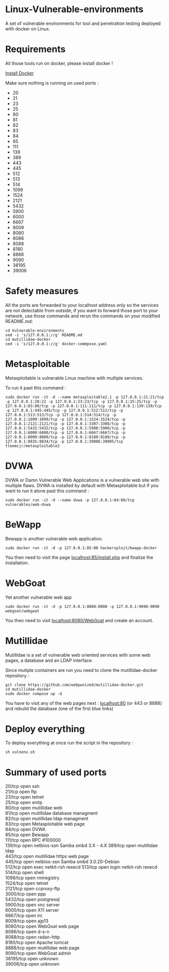 # Linux-Vulnerable-environments
A set of vulnerable environments for tool and penetration testing deployed with docker on Linux. 

# Requirements 
All those tools run on docker, please install docker !  

[Install Docker](https://docs.docker.com/engine/install/)  

Make sure nothing is running on used ports : 
- 20
- 21
- 23
- 25
- 80
- 81
- 82
- 83
- 84
- 85
- 111
- 139
- 389
- 443
- 445
- 512
- 513
- 514
- 1099
- 1524
- 2121
- 5432
- 5900
- 6000
- 6667
- 8009
- 8080
- 8086
- 8088
- 8180
- 8888
- 9090
- 38195
- 39006

# Safety measures 
All the ports are forwarded to your localhost address only so the services are not detectable from outside, if you want to forward those port to your network, use those commands and rerun the commands on your modified README.md: 

```
cd Vulnerable-environments
sed -i 's/127.0.0.1://g' README.md
cd mutillidae-docker
sed -i 's/127.0.0.1://g' docker-commpose.yaml
```

# Metasploitable 
Metasploitable is vulnerable Linux machine with multiple services. 

To run it past this command : 

```
sudo docker run -it -d --name metasploitable2.1 -p 127.0.0.1:21:21/tcp -p 127.0.0.1:20:22 -p 127.0.0.1:23:23/tcp -p 127.0.0.1:25:25/tcp -p 127.0.0.1:83:80/tcp -p 127.0.0.1:111:111/tcp -p 127.0.0.1:139:139/tcp -p 127.0.0.1:445:445/tcp -p 127.0.0.1:512:512/tcp -p 127.0.0.1:513:513/tcp -p 127.0.0.1:514:514/tcp -p 127.0.0.1:1099:1099/tcp -p 127.0.0.1:1524:1524/tcp -p 127.0.0.1:2121:2121/tcp -p 127.0.0.1:3307:3306/tcp -p 127.0.0.1:5432:5432/tcp -p 127.0.0.1:5900:5900/tcp -p 127.0.0.1:6000:6000/tcp -p 127.0.0.1:6667:6667/tcp -p 127.0.0.1:8009:8009/tcp -p 127.0.0.1:8180:8180/tcp -p 127.0.0.1:8835:8834/tcp -p 127.0.0.1:39006:39005/tcp tleemcjr/metasploitable2
```

# DVWA
DVWA or Damn Vulnerable Web Applications is a vulnerable web site with multiple flaws. DVWA is installed by default with Metasploitable but if you want to run it alone past this command : 

```
sudo docker run -it -d --name dvwa -p 127.0.0.1:84:80/tcp vulnerables/web-dvwa
```

# BeWapp 

Bewapp is another vulnerable web application. 

```
sudo docker run -it -d -p 127.0.0.1:85:80 hackersploit/bwapp-docker
```

You then need to visit the page [localhost:85/install.php](localhost:85/install.php) and finalize the installation. 

# WebGoat 

Yet another vulnerable web app

```
sudo docker run -it -d -p 127.0.0.1:8080:8080 -p 127.0.0.1:9090:9090 webgoat/webgoat
```

You then need to visit [localhost:8080/WebGoat](localhost:8080/WebGoat) and create an account. 

# Mutillidae 

Mutillidae is a set of vulnerable web oriented services with some web pages, a database and an LDAP interface.  

Since mutiple containers are run you need to clone the mutillidae-docker repository : 

```
git clone https://github.com/webpwnized/mutillidae-docker.git
cd mutillidae-docker
sudo docker compose up -d
```

You have to visit any of the web pages next : [localhost:80](localhost:80) (or 443 or 8888) and rebuild the database (one of the first blue links)

# Deploy everything 
To deploy everything at once run the script in the repository :

```
sh vulnenv.sh
```

# Summary of used ports

20/tcp   open  ssh  
21/tcp   open  ftp  
23/tcp   open  telnet  
25/tcp   open  smtp  
80/tcp   open  mutillidae web  
81/tcp   open  mutillidae database managment  
82/tcp   open  mutillidae ldap managment  
83/tcp   open  Metasploitable web page   
84/tcp   open  DVWA  
85/tcp   open  Bewapp  
111/tcp  open  RPC #100000  
139/tcp  open  netbios-ssn Samba smbd 3.X - 4.X 
389/tcp  open  mutillidae ldap  
443/tcp  open  mutillidae https web page  
445/tcp  open  netbios-ssn Samba smbd 3.0.20-Debian  
512/tcp  open  exec netkit-rsh rexecd
513/tcp  open  login netkit-rsh rexecd
514/tcp  open  shell  
1099/tcp open  rmiregistry  
1524/tcp open  telnet  
2121/tcp open  ccproxy-ftp  
3000/tcp open  ppp  
5432/tcp open  postgresql  
5900/tcp open  vnc server  
6000/tcp open  X11 server    
6667/tcp open  irc  
8009/tcp open  ajp13  
8080/tcp open  WebGoat web page   
8086/tcp open  d-s-n  
8088/tcp open  radan-http  
8180/tcp open  Apache tomcat  
8888/tcp open  mutillidae web page   
9090/tcp open  WebGoat admin  
38195/tcp open  unknown  
39006/tcp open  unknown  